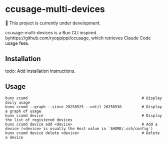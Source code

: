 # ccusage-multi-devices

🚧 This project is currently under development.

ccusage-multi-devices is a Bun CLI inspired byhttps://github.com/ryoppippi/ccusage, which retrieves Claude Code usage fees.

## Installation

todo: Add installation instructions.

## Usage

```
bunx ccumd                                                   # Display daily usage
bunx ccumd --graph --since 20250525 --until 20250530         # Display a graph of usage
bunx ccumd device                                            # Display the list of registered devices
bunx ccumd device add <device>                               # Add a device (<device> is usually the Host value in `$HOME/.ssh/config`)
bunx ccumd device delete <device>                            # Delete a device
```
